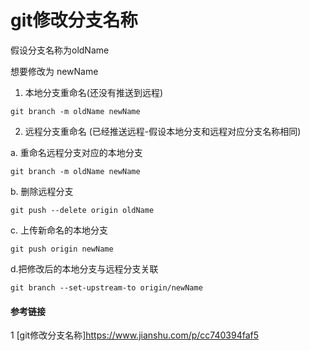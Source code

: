 # git修改分支名称

假设分支名称为oldName

想要修改为 newName

1. 本地分支重命名(还没有推送到远程)

```
git branch -m oldName newName
```
2. 远程分支重命名 (已经推送远程-假设本地分支和远程对应分支名称相同)

a. 重命名远程分支对应的本地分支
```
git branch -m oldName newName
```
b. 删除远程分支
```
git push --delete origin oldName
```
c. 上传新命名的本地分支
```
git push origin newName
```
d.把修改后的本地分支与远程分支关联
```
git branch --set-upstream-to origin/newName
```

#### 参考链接


1 [git修改分支名称]https://www.jianshu.com/p/cc740394faf5
